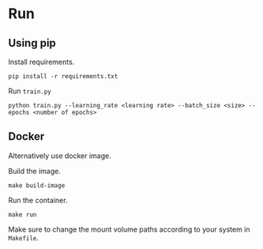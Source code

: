 # Run

## Using pip

Install requirements.

```
pip install -r requirements.txt
```

Run `train.py`

```
python train.py --learning_rate <learning rate> --batch_size <size> --epochs <number of epochs>
```

## Docker

Alternatively use docker image.

Build the image.

```
make build-image
```

Run the container.

```
make run
```

Make sure to change the mount volume paths according to your system in `Makefile`.
